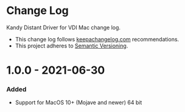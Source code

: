 # Change Log

Kandy Distant Driver for VDI Mac change log.

- This change log follows [keepachangelog.com](http://keepachangelog.com/) recommendations.
- This project adheres to [Semantic Versioning](http://semver.org/).

# 1.0.0 - 2021-06-30

### Added

- Support for MacOS 10+ (Mojave and newer) 64 bit
